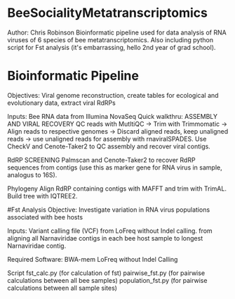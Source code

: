# BeeSocialityMetatranscriptomics
Author: Chris Robinson
Bioinformatic pipeline used for data analysis of RNA viruses of 6 species of bee metatranscriptomics. Also including python script for Fst analysis (it's embarrassing, hello 2nd year of grad school). 

# Bioinformatic Pipeline
Objectives: Viral genome reconstruction, create tables for ecological and evolutionary data, extract viral RdRPs

Inputs: Bee RNA data from Illumina NovaSeq
Quick walkthru:
ASSEMBLY AND VIRAL RECOVERY
QC reads with MutltiQC -> Trim with Trimmomatic -> Align reads to respective genomes -> Discard aligned reads, keep unaligned reads -> use unaligned reads for assembly with rnaviralSPADES. Use CheckV and Cenote-Taker2 to QC assembly and recover viral contigs.

RdRP SCREENING
Palmscan and Cenote-Taker2 to recover RdRP sequences from contigs (use this as marker gene for RNA virus in sample, analogus to 16S). 

Phylogeny 
Align RdRP containing contigs with MAFFT and trim with TrimAL. Build tree with IQTREE2. 

#Fst Analysis
Objective: Investigate variation in RNA virus populations associated with bee hosts

Inputs: Variant calling file (VCF) from LoFreq without Indel calling. from aligning all Narnaviridae contigs in each bee host sample to longest Narnaviridae contig. 

Required Software: 
BWA-mem
LoFreq without Indel Calling

Script
fst_calc.py (for calculation of fst)
pairwise_fst.py (for pairwise calculations between all bee samples)
population_fst.py (for pairwise calculations between all sample sites)

